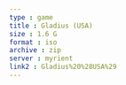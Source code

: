 ```yaml
---
type : game
title : Gladius (USA)
size : 1.6 G
format : iso
archive : zip
server : myrient
link2 : Gladius%20%28USA%29
---
```

